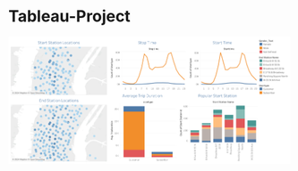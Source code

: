 # Tableau-Project
![alt text](https://github.com/hariprakash619/Tableau-Project/blob/main/Dashboard%201.png?raw=true)
